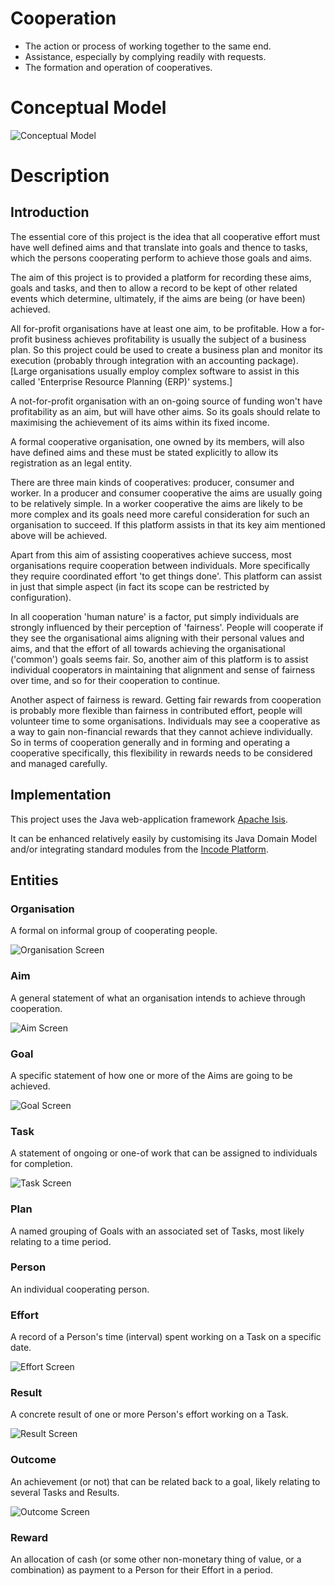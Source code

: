 # Cooperation

* The action or process of working together to the same end.
* Assistance, especially by complying readily with requests.
* The formation and operation of cooperatives.

# Conceptual Model

![Conceptual Model](https://github.com/stevecam62/cooperation/blob/master/module-base/documents/cooperation.png)

# Description

## Introduction

The essential core of this project is the idea that all cooperative effort must have well defined aims and that translate into goals and thence to tasks, which the persons cooperating perform to achieve those goals and aims. 

The aim of this project is to provided a platform for recording these aims, goals and tasks, and then to allow a record to be kept of other related events which determine, ultimately, if the aims are being (or have been) achieved.

All for-profit organisations have at least one aim, to be profitable. How a for-profit business achieves profitability is usually the subject of a business plan. So this project could be used to create a business plan and monitor its execution (probably through integration with an accounting package). [Large organisations usually employ complex software to assist in this called 'Enterprise Resource Planning (ERP)' systems.]

A not-for-profit organisation with an on-going source of funding won't have profitability as an aim, but will have other aims. So its goals should relate to maximising the achievement of its aims within its fixed income.

A formal cooperative organisation, one owned by its members, will also have defined aims and these must be stated explicitly to allow its registration as an legal entity. 

There are three main kinds of cooperatives: producer, consumer and worker. In a producer and consumer cooperative the aims are usually going to be relatively simple. In a worker cooperative the aims are likely to be more complex and its goals need more careful consideration for such an organisation to succeed. If this platform assists in that its key aim mentioned above will be achieved.

Apart from this aim of assisting cooperatives achieve success, most organisations require cooperation between individuals. More specifically they require coordinated effort 'to get things done'. This platform can assist in just that simple aspect (in fact its scope can be restricted by configuration).

In all cooperation 'human nature' is a factor, put simply individuals are strongly influenced by their perception of 'fairness'. People will cooperate if they see the organisational aims aligning with their personal values and aims, and that the effort of all towards achieving the organisational ('common') goals seems fair. So, another aim of this platform is to assist individual cooperators in maintaining that alignment and sense of fairness over time, and so for their cooperation to continue.

Another aspect of fairness is reward. Getting fair rewards from cooperation is probably more flexible than fairness in contributed effort, people will volunteer time to some organisations. Individuals may see a cooperative as a way to gain non-financial rewards that they cannot achieve individually. So in terms of cooperation generally and in forming and operating a cooperative specifically, this flexibility in rewards needs to be considered and managed carefully.

## Implementation

This project uses the Java web-application framework [Apache Isis](http://isis.apache.org).

It can be enhanced relatively easily by customising its Java Domain Model and/or integrating standard modules from the [Incode Platform](http://platform.incode.org).

## Entities

### Organisation

A formal on informal group of cooperating people.

![Organisation Screen](https://github.com/stevecam62/cooperation/blob/master/module-base/images/screen/Organisation.png)

### Aim

A general statement of what an organisation intends to achieve through cooperation.

![Aim Screen](https://github.com/stevecam62/cooperation/blob/master/module-base/images/screen/Aim.png)

### Goal

A specific statement of how one or more of the Aims are going to be achieved.

![Goal Screen](https://github.com/stevecam62/cooperation/blob/master/module-base/images/screen/Goal.png)

### Task

A statement of ongoing or one-of work that can be assigned to individuals for completion.

![Task Screen](https://github.com/stevecam62/cooperation/blob/master/module-base/images/screen/Task.png)

### Plan

A named grouping of Goals with an associated set of Tasks, most likely relating to a time period.

### Person

An individual cooperating person.

### Effort

A record of a Person's time (interval) spent working on a Task on a specific date.

![Effort Screen](https://github.com/stevecam62/cooperation/blob/master/module-base/images/screen/Effort.png)

### Result

A concrete result of one or more Person's effort working on a Task.

![Result Screen](https://github.com/stevecam62/cooperation/blob/master/module-base/images/screen/Result.png)

### Outcome

An achievement (or not) that can be related back to a goal, likely relating to several Tasks and Results.

![Outcome Screen](https://github.com/stevecam62/cooperation/blob/master/module-base/images/screen/Outcome.png)

### Reward

An allocation of cash (or some other non-monetary thing of value, or a combination) as payment to a Person for their Effort in a period.





